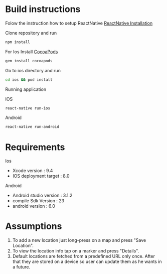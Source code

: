 # Build instructions

Folow the instruction how to setup ReactNative [ReactNative Installation](https://facebook.github.io/react-native/docs/getting-started.html)

Clone repository and run
```bash
npm install
```

For Ios
Install [CocoaPods](https://guides.cocoapods.org/using/getting-started.html)

```bash
gem install cocoapods
```

Go to ios directory and run
```bash
cd ios && pod install
```

Running application

IOS
```bash
react-native run-ios
```


Android
```bash
react-native run-android
```
# Requirements

Ios
 - Xcode version : 9.4
 - IOS deployment target : 8.0

Android
 - Android studio version : 3.1.2
 - compile Sdk Version : 23
 - android version : 6.0

 # Assumptions

 1. To add a new location just long-press on a map and press "Save Location".
 1. To view the location info tap on a marker and press "Details".
 1. Default locations are fetched from a predefined URL only once. After that they are stored on a device so user can update them as he wants in a future.
